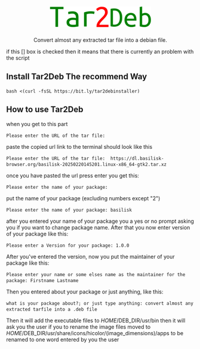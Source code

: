 <br/>
<div align="center">
    <img src="https://github.com/GitXpresso/Tar2Deb/blob/main/images/Tar2Deb.png?raw=true" alt="Logo" width="" height="">
  </a>

  <h3 align="center"></h3>

  <p align="center">
       Convert almost any extracted tar file into a debian file.
    <br/>
</div>
        
if this [] box is checked then it means that there is currently an problem with the script
## Install Tar2Deb The recommend Way
```
bash <(curl -fsSL https://bit.ly/tar2debinstaller)
```
## How to use Tar2Deb
when you get to this part
```
Please enter the URL of the tar file: 
```
paste the copied url link to the terminal
should look like this
```
Please enter the URL of the tar file:  https://dl.basilisk-browser.org/basilisk-20250220145201.linux-x86_64-gtk2.tar.xz
```
once you have pasted the url press enter
you get this:
```
Please enter the name of your package: 
```
put the name of your package (excluding numbers except "2")
```
Please enter the name of your package: basilisk
```
after you entered your name of your package 
you a yes or no prompt asking you if you want to change package name.
After that you now enter version of your package like this:
```
Please enter a Version for your package: 1.0.0
```
After you've entered the version, now you put the maintainer of your package like this:
```
Please enter your name or some elses name as the maintainer for the package: Firstname Lastname
```
Then you entered about your package or just anything, like this:
```
what is your package about?; or just type anything: convert almost any extracted tarfile into a .deb file
```
Then it will add the executable files to $HOME/$DEB_DIR/usr/bin
then it will ask you the user if you to rename the image files moved to $HOME/$DEB_DIR/usr/share/icons/hicolor/(image_dimensions)/apps to be renamed to one word entered by you the user
